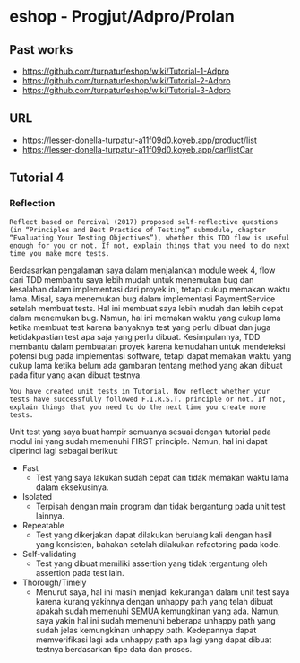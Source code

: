 # eshop - Progjut/Adpro/Prolan
## Past works
- https://github.com/turpatur/eshop/wiki/Tutorial-1-Adpro
- https://github.com/turpatur/eshop/wiki/Tutorial-2-Adpro
- https://github.com/turpatur/eshop/wiki/Tutorial-3-Adpro
## URL 
- https://lesser-donella-turpatur-a11f09d0.koyeb.app/product/list
- https://lesser-donella-turpatur-a11f09d0.koyeb.app/car/listCar
## Tutorial 4
### Reflection
```
Reflect based on Percival (2017) proposed self-reflective questions (in “Principles and Best Practice of Testing” submodule, chapter “Evaluating Your Testing Objectives”), whether this TDD flow is useful enough for you or not. If not, explain things that you need to do next time you make more tests.
```
Berdasarkan pengalaman saya dalam menjalankan module week 4, flow dari TDD membantu saya lebih mudah untuk menemukan bug dan kesalahan dalam implementasi dari proyek ini, tetapi cukup memakan waktu lama. Misal, saya menemukan bug dalam implementasi PaymentService setelah membuat tests. Hal ini membuat saya lebih mudah dan lebih cepat dalam menemukan bug. Namun, hal ini memakan waktu yang cukup lama ketika membuat test karena banyaknya test yang perlu dibuat dan juga ketidakpastian test apa saja yang perlu dibuat. Kesimpulannya, TDD membantu dalam pembuatan proyek karena kemudahan untuk mendeteksi potensi bug pada implementasi software, tetapi dapat memakan waktu yang cukup lama ketika belum ada gambaran tentang method yang akan dibuat pada fitur yang akan dibuat testnya. 

```
You have created unit tests in Tutorial. Now reflect whether your tests have successfully followed F.I.R.S.T. principle or not. If not, explain things that you need to do the next time you create more tests.
```
Unit test yang saya buat hampir semuanya sesuai dengan tutorial pada modul ini yang sudah memenuhi FIRST principle. Namun, hal ini dapat diperinci lagi sebagai berikut:
- Fast
  - Test yang saya lakukan sudah cepat dan tidak memakan waktu lama dalam eksekusinya.  
- Isolated
  - Terpisah dengan main program dan tidak bergantung pada unit test lainnya.
- Repeatable
  - Test yang dikerjakan dapat dilakukan berulang kali dengan hasil yang konsisten, bahakan setelah dilakukan refactoring pada kode.  
- Self-validating
  - Test yang dibuat memiliki assertion yang tidak tergantung oleh assertion pada test lain. 
- Thorough/Timely
  - Menurut saya, hal ini masih menjadi kekurangan dalam unit test saya karena kurang yakinnya dengan unhappy path yang telah dibuat apakah sudah memenuhi SEMUA kemungkinan yang ada. Namun, saya yakin hal ini sudah memenuhi beberapa unhappy path yang sudah jelas kemungkinan unhappy path. Kedepannya dapat memverifikasi lagi ada unhappy path apa lagi yang dapat dibuat testnya berdasarkan tipe data dan proses. 
 
